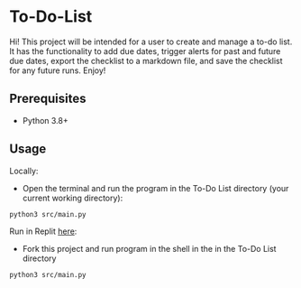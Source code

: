 # To-Do-List

Hi! This project will be intended for a user to create and manage a to-do list. It has the functionality to add due dates, trigger alerts for past and future due dates, export the checklist to a markdown file, and save the checklist for any future runs. Enjoy!

## Prerequisites
- Python 3.8+
## Usage
Locally:
* Open the terminal and run the program in the To-Do List directory (your current working directory):
```bash
python3 src/main.py
```
Run in Replit [here](https://replit.com/@alanzablake1/To-Do-List):
* Fork this project and run program in the shell in the in the To-Do List directory
```bash
python3 src/main.py
```
